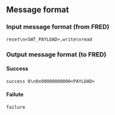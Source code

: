 ## Message format

### Input message format (from FRED)
```
reset\n<SWT_PAYLOAD>,write\nread
```

### Output message format (to FRED)

#### Success
```
success 0\n0x00000000000<PAYLOAD>
```
#### Failute
```
failure
```